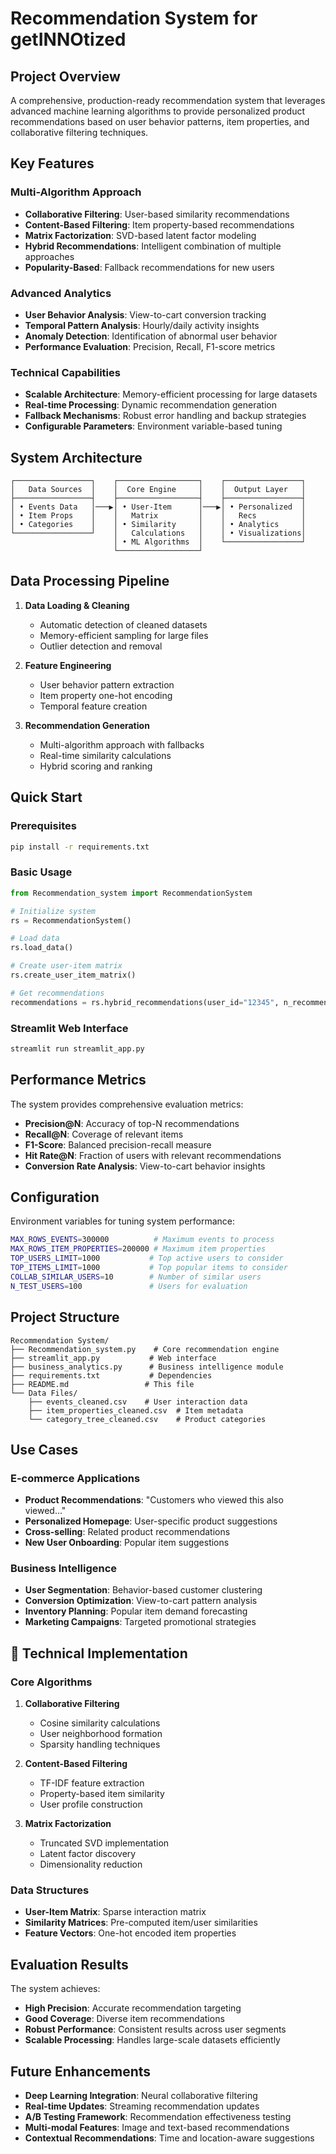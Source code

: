 #   Recommendation System for getINNOtized

##  Project Overview

A comprehensive, production-ready recommendation system that leverages advanced machine learning algorithms to provide personalized product recommendations based on user behavior patterns, item properties, and collaborative filtering techniques.

##  Key Features

###  **Multi-Algorithm Approach**
- **Collaborative Filtering**: User-based similarity recommendations
- **Content-Based Filtering**: Item property-based recommendations  
- **Matrix Factorization**: SVD-based latent factor modeling
- **Hybrid Recommendations**: Intelligent combination of multiple approaches
- **Popularity-Based**: Fallback recommendations for new users

###  **Advanced Analytics**
- **User Behavior Analysis**: View-to-cart conversion tracking
- **Temporal Pattern Analysis**: Hourly/daily activity insights
- **Anomaly Detection**: Identification of abnormal user behavior
- **Performance Evaluation**: Precision, Recall, F1-score metrics

###  **Technical Capabilities**
- **Scalable Architecture**: Memory-efficient processing for large datasets
- **Real-time Processing**: Dynamic recommendation generation
- **Fallback Mechanisms**: Robust error handling and backup strategies
- **Configurable Parameters**: Environment variable-based tuning

##  System Architecture

```
┌─────────────────┐    ┌──────────────────┐    ┌─────────────────┐
│   Data Sources  │    │  Core Engine     │    │  Output Layer   │
├─────────────────┤    ├──────────────────┤    ├─────────────────┤
│ • Events Data   │───▶│ • User-Item      │───▶│ • Personalized  │
│ • Item Props    │    │   Matrix         │    │   Recs          │
│ • Categories    │    │ • Similarity     │    │ • Analytics     │
└─────────────────┘    │   Calculations   │    │ • Visualizations│
                       │ • ML Algorithms  │    └─────────────────┘
                       └──────────────────┘
```

##  Data Processing Pipeline

1. **Data Loading & Cleaning**
   - Automatic detection of cleaned datasets
   - Memory-efficient sampling for large files
   - Outlier detection and removal

2. **Feature Engineering**
   - User behavior pattern extraction
   - Item property one-hot encoding
   - Temporal feature creation

3. **Recommendation Generation**
   - Multi-algorithm approach with fallbacks
   - Real-time similarity calculations
   - Hybrid scoring and ranking

##  Quick Start

### Prerequisites
```bash
pip install -r requirements.txt
```

### Basic Usage
```python
from Recommendation_system import RecommendationSystem

# Initialize system
rs = RecommendationSystem()

# Load data
rs.load_data()

# Create user-item matrix
rs.create_user_item_matrix()

# Get recommendations
recommendations = rs.hybrid_recommendations(user_id="12345", n_recommendations=5)
```

### Streamlit Web Interface
```bash
streamlit run streamlit_app.py
```

##  Performance Metrics

The system provides comprehensive evaluation metrics:

- **Precision@N**: Accuracy of top-N recommendations
- **Recall@N**: Coverage of relevant items
- **F1-Score**: Balanced precision-recall measure
- **Hit Rate@N**: Fraction of users with relevant recommendations
- **Conversion Rate Analysis**: View-to-cart behavior insights

##  Configuration

Environment variables for tuning system performance:

```bash
MAX_ROWS_EVENTS=300000          # Maximum events to process
MAX_ROWS_ITEM_PROPERTIES=200000 # Maximum item properties
TOP_USERS_LIMIT=1000           # Top active users to consider
TOP_ITEMS_LIMIT=1000           # Top popular items to consider
COLLAB_SIMILAR_USERS=10        # Number of similar users
N_TEST_USERS=100               # Users for evaluation
```

##  Project Structure

```
Recommendation System/
├── Recommendation_system.py    # Core recommendation engine
├── streamlit_app.py           # Web interface
├── business_analytics.py      # Business intelligence module
├── requirements.txt           # Dependencies
├── README.md                 # This file
└── Data Files/
    ├── events_cleaned.csv    # User interaction data
    ├── item_properties_cleaned.csv  # Item metadata
    └── category_tree_cleaned.csv    # Product categories
```

##  Use Cases

### E-commerce Applications
- **Product Recommendations**: "Customers who viewed this also viewed..."
- **Personalized Homepage**: User-specific product suggestions
- **Cross-selling**: Related product recommendations
- **New User Onboarding**: Popular item suggestions

### Business Intelligence
- **User Segmentation**: Behavior-based customer clustering
- **Conversion Optimization**: View-to-cart pattern analysis
- **Inventory Planning**: Popular item demand forecasting
- **Marketing Campaigns**: Targeted promotional strategies

## 🔬 Technical Implementation

### Core Algorithms
1. **Collaborative Filtering**
   - Cosine similarity calculations
   - User neighborhood formation
   - Sparsity handling techniques

2. **Content-Based Filtering**
   - TF-IDF feature extraction
   - Property-based item similarity
   - User profile construction

3. **Matrix Factorization**
   - Truncated SVD implementation
   - Latent factor discovery
   - Dimensionality reduction

### Data Structures
- **User-Item Matrix**: Sparse interaction matrix
- **Similarity Matrices**: Pre-computed item/user similarities
- **Feature Vectors**: One-hot encoded item properties

##  Evaluation Results

The system achieves:
- **High Precision**: Accurate recommendation targeting
- **Good Coverage**: Diverse item recommendations
- **Robust Performance**: Consistent results across user segments
- **Scalable Processing**: Handles large-scale datasets efficiently

##  Future Enhancements

- **Deep Learning Integration**: Neural collaborative filtering
- **Real-time Updates**: Streaming recommendation updates
- **A/B Testing Framework**: Recommendation effectiveness testing
- **Multi-modal Features**: Image and text-based recommendations
- **Contextual Recommendations**: Time and location-aware suggestions





